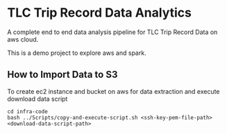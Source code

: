 # TLC Trip Record Data Analytics

A complete end to end data analysis pipeline for TLC Trip Record Data on aws cloud.

This is a demo project to explore aws and spark.

## How to Import Data to S3

To create ec2 instance and bucket on aws for data extraction and execute download data script

```
cd infra-code
bash ../Scripts/copy-and-execute-script.sh <ssh-key-pem-file-path> <download-data-script-path>
```
